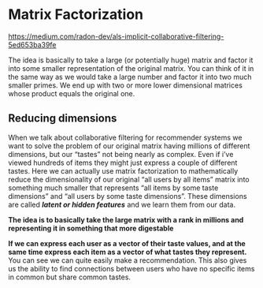 # Matrix Factorization
https://medium.com/radon-dev/als-implicit-collaborative-filtering-5ed653ba39fe

The idea is basically to take a large (or potentially huge) matrix and factor it into some smaller representation of the original matrix. You can think of it in the same way as we would take a large number and factor it into two much smaller primes. We end up with two or more lower dimensional matrices whose product equals the original one.

## Reducing dimensions
When we talk about collaborative filtering for recommender systems we want to solve the problem of our original matrix having millions of different dimensions, but our “tastes” not being nearly as complex. Even if i’ve viewed hundreds of items they might just express a couple of different tastes. Here we can actually use matrix factorization to mathematically reduce the dimensionality of our original “all users by all items” matrix into something much smaller that represents “all items by some taste dimensions” and “all users by some taste dimensions”. These dimensions are called **_latent or hidden features_** and we learn them from our data.

**The idea is to basically take the large matrix with a rank in millions and representing it in something that more digestable**

**If we can express each user as a vector of their taste values, and at the same time express each item as a vector of what tastes they represent.** You can see we can quite easily make a recommendation. This also gives us the ability to find connections between users who have no specific items in common but share common tastes.